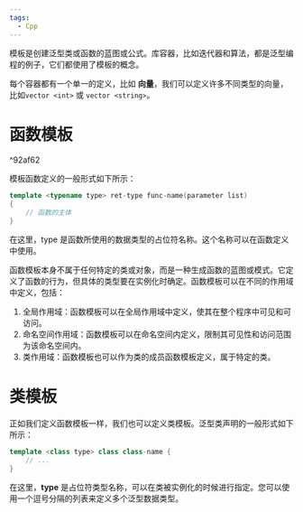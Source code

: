 ```yaml
---
tags:
  - Cpp
---
```

模板是创建泛型类或函数的蓝图或公式。库容器，比如迭代器和算法，都是泛型编程的例子，它们都使用了模板的概念。

每个容器都有一个单一的定义，比如 **向量**，我们可以定义许多不同类型的向量，比如`vector <int>` 或 `vector <string>`。

# 函数模板

^92af62

模板函数定义的一般形式如下所示：

```Cpp
template <typename type> ret-type func-name(parameter list) 
{ 
	// 函数的主体 
}
```

在这里，type 是函数所使用的数据类型的占位符名称。这个名称可以在函数定义中使用。

函数模板本身不属于任何特定的类或对象，而是一种生成函数的蓝图或模式。它定义了函数的行为，但具体的类型要在实例化时确定。函数模板可以在不同的作用域中定义，包括：
1. 全局作用域：函数模板可以在全局作用域中定义，使其在整个程序中可见和可访问。
2. 命名空间作用域：函数模板可以在命名空间内定义，限制其可见性和访问范围为该命名空间内。
3. 类作用域：函数模板也可以作为类的成员函数模板定义，属于特定的类。
# 类模板

正如我们定义函数模板一样，我们也可以定义类模板。泛型类声明的一般形式如下所示：

```Cpp
template <class type> class class-name {
	// ...
}
```

在这里，**type** 是占位符类型名称，可以在类被实例化的时候进行指定。您可以使用一个逗号分隔的列表来定义多个泛型数据类型。

